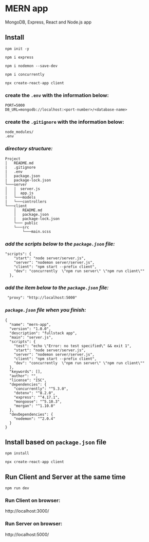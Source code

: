 # MERN app

MongoDB, Express, React and Node.js app  

## Install

```
npm init -y
```

```
npm i express 
```

```
npm i nodemon --save-dev
```

```
npm i concurrently
```

```
npx create-react-app client
```

### create the ```.env``` with the information below:  

```
PORT=5000
DB_URL=mongodb://localhost:<port-number>/<database-name>
```

### create the ```.gitignore``` with the information below:  

```
node_modules/
.env
```

### _directory structure:_  

```
Project
│   README.md
|   .gitignore
|   .env
│   package.json
|   package-lock.json
└───server
│   |  server.js 
│   │  app.js
|   └───models
|   └───controllers
└───client
    │   README.md
    │   package.json
    |   package-lock.json
    └─── public
    └───src
        └───main.scss
```

### _add the scripts below to the ```package.json``` file:_  

```
"scripts": {
    "start": "node server/server.js",
    "server": "nodemon server/server.js",
    "client": "npm start --prefix client",
    "dev": "concurrently  \"npm run server\" \"npm run client\""
  }, 
```

### _add the item below to the ```package.json``` file:_  

```
 "proxy": "http://localhost:5000"
```

### _```package.json``` file when you finish:_  

```
{
  "name": "mern-app",
  "version": "1.0.0",
  "description": "fullstack app",
  "main": "server.js",
  "scripts": {
    "test": "echo \"Error: no test specified\" && exit 1",
    "start": "node server/server.js",
    "server": "nodemon server/server.js",
    "client": "npm start --prefix client",
    "dev": "concurrently  \"npm run server\" \"npm run client\""
  },
  "keywords": [],
  "author": "",
  "license": "ISC",
  "dependencies": {
    "concurrently": "^5.3.0",
    "dotenv": "^8.2.0",
    "express": "^4.17.1",
    "mongoose": "^5.10.3",
    "morgan": "^1.10.0"
  },
  "devDependencies": {
    "nodemon": "^2.0.4"
  }
}
```

## Install based on ```package.json``` file

```
npm install
```

```
npx create-react-app client
```

## Run Client and Server at the same time

```
npm run dev
```

### Run Client on browser:

http://localhost:3000/  

### Run Server on browser:

http://localhost:5000/  